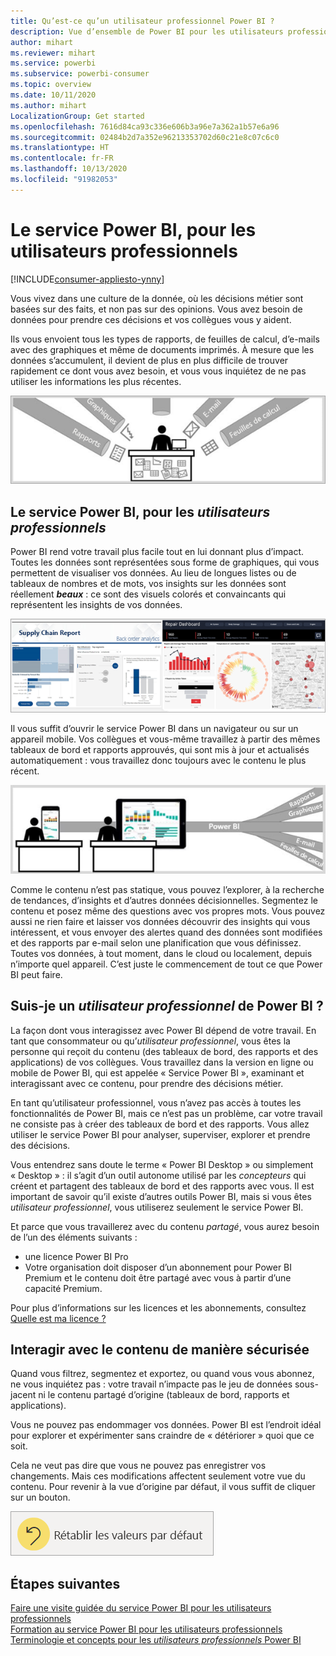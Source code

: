 ```yaml
---
title: Qu’est-ce qu’un utilisateur professionnel Power BI ?
description: Vue d’ensemble de Power BI pour les utilisateurs professionnels (également appelés « utilisateurs finaux » ou « utilisateurs métier »).
author: mihart
ms.reviewer: mihart
ms.service: powerbi
ms.subservice: powerbi-consumer
ms.topic: overview
ms.date: 10/11/2020
ms.author: mihart
LocalizationGroup: Get started
ms.openlocfilehash: 7616d84ca93c336e606b3a96e7a362a1b57e6a96
ms.sourcegitcommit: 02484b2d7a352e96213353702d60c21e8c07c6c0
ms.translationtype: HT
ms.contentlocale: fr-FR
ms.lasthandoff: 10/13/2020
ms.locfileid: "91982053"
---
```

# <a name="the-power-bi-service-for-business-users"></a>Le service Power BI, pour les utilisateurs professionnels

[!INCLUDE[consumer-appliesto-ynny](../includes/consumer-appliesto-ynny.md)]

Vous vivez dans une culture de la donnée, où les décisions métier sont basées sur des faits, et non pas sur des opinions. Vous avez besoin de données pour prendre ces décisions et vos collègues vous y aident.     
 
Ils vous envoient tous les types de rapports, de feuilles de calcul, d’e-mails avec des graphiques et même de documents imprimés. À mesure que les données s’accumulent, il devient de plus en plus difficile de trouver rapidement ce dont vous avez besoin, et vous vous inquiétez de ne pas utiliser les informations les plus récentes.  
 
![Le diagramme montre un utilisateur professionnel recevant des données dans des formats étiquetés Rapports, Graphiques, E-mails et Tableurs.](media/end-user-consumer/power-bi-consumer-pipes.png)

## <a name="the-power-bi-service-for-business-users"></a>Le service Power BI, pour les *utilisateurs professionnels*

Power BI rend votre travail plus facile tout en lui donnant plus d’impact. Toutes les données sont représentées sous forme de graphiques, qui vous permettent de visualiser vos données. Au lieu de longues listes ou de tableaux de nombres et de mots, vos insights sur les données sont réellement ***beaux*** : ce sont des visuels colorés et convaincants qui représentent les insights de vos données. 

![Capture d’écran montrant un rapport Power BI avec différents genres de graphiques.](media/end-user-consumer/power-bi-consumer-examples.png)
 
Il vous suffit d’ouvrir le service Power BI dans un navigateur ou sur un appareil mobile. Vos collègues et vous-même travaillez à partir des mêmes tableaux de bord et rapports approuvés, qui sont mis à jour et actualisés automatiquement : vous travaillez donc toujours avec le contenu le plus récent.   

![Le diagramme montre les données dans plusieurs formats qui fusionnent dans Power BI et s’affichent sur un écran d’ordinateur et sur un appareil de poche.](media/end-user-consumer/power-bi-funnel.png)

Comme le contenu n’est pas statique, vous pouvez l’explorer, à la recherche de tendances, d’insights et d’autres données décisionnelles. Segmentez le contenu et posez même des questions avec vos propres mots. Vous pouvez aussi ne rien faire et laisser vos données découvrir des insights qui vous intéressent, et vous envoyer des alertes quand des données sont modifiées et des rapports par e-mail selon une planification que vous définissez. Toutes vos données, à tout moment, dans le cloud ou localement, depuis n’importe quel appareil. C’est juste le commencement de tout ce que Power BI peut faire. 

## <a name="am-i-a-power-bi-business-user"></a>Suis-je un *utilisateur professionnel* de Power BI ?

La façon dont vous interagissez avec Power BI dépend de votre travail. En tant que consommateur ou qu’*utilisateur professionnel*, vous êtes la personne qui reçoit du contenu (des tableaux de bord, des rapports et des applications) de vos collègues. Vous travaillez dans la version en ligne ou mobile de Power BI, qui est appelée « Service Power BI », examinant et interagissant avec ce contenu, pour prendre des décisions métier. 
   
En tant qu’utilisateur professionnel, vous n’avez pas accès à toutes les fonctionnalités de Power BI, mais ce n’est pas un problème, car votre travail ne consiste pas à créer des tableaux de bord et des rapports. Vous allez utiliser le service Power BI pour analyser, superviser, explorer et prendre des décisions. 

Vous entendrez sans doute le terme « Power BI Desktop » ou simplement « Desktop » : il s’agit d’un outil autonome utilisé par les *concepteurs* qui créent et partagent des tableaux de bord et des rapports avec vous.  Il est important de savoir qu’il existe d’autres outils Power BI, mais si vous êtes *utilisateur professionnel*, vous utiliserez seulement le service Power BI. 

Et parce que vous travaillerez avec du contenu *partagé*, vous aurez besoin de l’un des éléments suivants :
- une licence Power BI Pro
- Votre organisation doit disposer d’un abonnement pour Power BI Premium et le contenu doit être partagé avec vous à partir d’une capacité Premium. 

Pour plus d’informations sur les licences et les abonnements, consultez [Quelle est ma licence ?](end-user-license.md)


## <a name="safely-interact-with-content"></a>Interagir avec le contenu de manière sécurisée 
Quand vous filtrez, segmentez et exportez, ou quand vous vous abonnez, ne vous inquiétez pas : votre travail n’impacte pas le jeu de données sous-jacent ni le contenu partagé d’origine (tableaux de bord, rapports et applications).  

Vous ne pouvez pas endommager vos données.  Power BI est l’endroit idéal pour explorer et expérimenter sans craindre de « détériorer » quoi que ce soit.  
 
Cela ne veut pas dire que vous ne pouvez pas enregistrer vos changements. Mais ces modifications affectent seulement votre vue du contenu. Pour revenir à la vue d’origine par défaut, il vous suffit de cliquer sur un bouton.  

![Capture d’écran montrant le bouton Rétablir les valeurs par défaut.](media/end-user-consumer/power-bi-reset.png)


## <a name="next-steps"></a>Étapes suivantes

[Faire une visite guidée du service Power BI pour les utilisateurs professionnels](end-user-reading-view.md)    
[Formation au service Power BI pour les utilisateurs professionnels](/learn/paths/consume-data-with-power-bi/)    
[Terminologie et concepts pour les *utilisateurs professionnels* Power BI](end-user-basic-concepts.md)